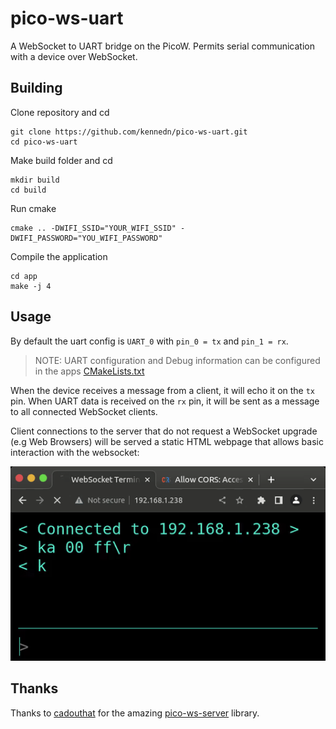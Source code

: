 # pico-ws-uart

A WebSocket to UART bridge on the PicoW. Permits serial communication with a device over WebSocket.

## Building

Clone repository and cd
```shell
git clone https://github.com/kennedn/pico-ws-uart.git
cd pico-ws-uart
```

Make build folder and cd
```shell
mkdir build
cd build
```

Run cmake
```shell
cmake .. -DWIFI_SSID="YOUR_WIFI_SSID" -DWIFI_PASSWORD="YOU_WIFI_PASSWORD"
```

Compile the application
```shell
cd app
make -j 4
```

## Usage

By default the uart config is `UART_0` with `pin_0 = tx` and `pin_1 = rx`.

> NOTE: UART configuration and Debug information can be configured in the apps [CMakeLists.txt](./app/CMakeLists.txt)

When the device receives a message from a client, it will echo it on the `tx` pin. When UART data is received on the `rx` pin, it will be sent as a message to all connected WebSocket clients.

Client connections to the server that do not request a WebSocket upgrade (e.g Web Browsers) will be served a static HTML webpage that allows basic interaction with the websocket:

![](./media/static-http-example.gif)

## Thanks

Thanks to [cadouthat](https://github.com/cadouthat) for the amazing [pico-ws-server](https://github.com/cadouthat/pico-ws-server) library.